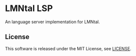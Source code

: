 # LMNtal LSP

An language server implementation for LMNtal.

## License

This software is released under the MIT License, see [LICENSE](LICENSE).